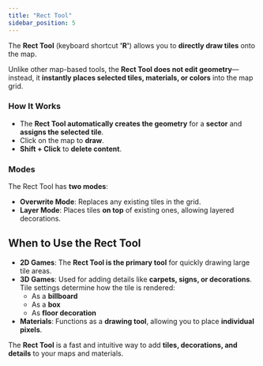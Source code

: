 ```yaml
---
title: "Rect Tool"
sidebar_position: 5
---
```


The **Rect Tool** (keyboard shortcut **'R'**) allows you to **directly draw tiles** onto the map.

Unlike other map-based tools, the **Rect Tool does not edit geometry**—instead, it **instantly places selected tiles, materials, or colors** into the map grid.

### How It Works

- The **Rect Tool automatically creates the geometry** for a **sector** and **assigns the selected tile**.
- Click on the map to **draw**.
- **Shift + Click** to **delete content**.

### Modes

The Rect Tool has **two modes**:

- **Overwrite Mode**: Replaces any existing tiles in the grid.
- **Layer Mode**: Places tiles **on top** of existing ones, allowing layered decorations.

## When to Use the Rect Tool

- **2D Games**: The **Rect Tool is the primary tool** for quickly drawing large tile areas.
- **3D Games**: Used for adding details like **carpets, signs, or decorations**. Tile settings determine how the tile is rendered:
  - As a **billboard**
  - As a **box**
  - As **floor decoration**
- **Materials**: Functions as a **drawing tool**, allowing you to place **individual pixels**.

The **Rect Tool** is a fast and intuitive way to add **tiles, decorations, and details** to your maps and materials.
